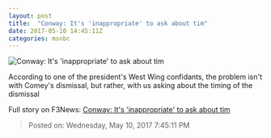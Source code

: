 ```yaml
---
layout: post
title:  "Conway: It's 'inappropriate' to ask about tim"
date: 2017-05-10 14:45:11Z
categories: msnbc
---
```


![Conway: It's 'inappropriate' to ask about tim](http://www.msnbc.com/sites/msnbc/files/styles/ratio--1_91-1--1200x630/public/campaign_2016_trump.jpeg-e7a6f.jpg?itok=gYj76btU)

According to one of the president's West Wing confidants, the problem isn't with Comey's dismissal, but rather, with us asking about the timing of the dismissal


Full story on F3News: [Conway: It's 'inappropriate' to ask about tim](http://www.f3nws.com/n/vrZEXH)

> Posted on: Wednesday, May 10, 2017 7:45:11 PM
